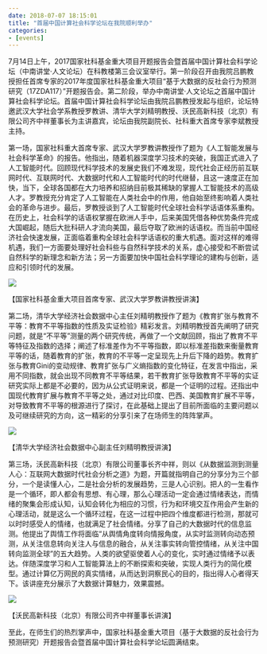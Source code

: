 ```yaml
---
date: 2018-07-07 18:15:01
title: "首届中国计算社会科学论坛在我院顺利举办"
categories:
- [events]
---
```


7月14日上午，2017国家社科基金重大项目开题报告会暨首届中国计算社会科学论坛（中南讲堂·人文论坛）在科教楼第三会议室举行。第一阶段召开由我院吕鹏教授担任首席专家的2017年度国家社科基金重大项目“基于大数据的反社会行为预测研究（17ZDA117）”开题报告会。第二阶段，举办中南讲堂·人文论坛之首届中国计算社会科学论坛。首届中国计算社会科学论坛由我院吕鹏教授发起与组织，论坛特邀武汉大学社会学系教授罗教讲、清华大学刘精明教授、沃民高新科技（北京）有限公司齐中祥董事长为主讲嘉宾，论坛由我院副院长、社科重大首席专家李斌教授主持。

第一场，国家社科重大首席专家、武汉大学罗教讲教授作了题为《人工智能发展与社会科学革命》的报告。他指出，随着机器深度学习技术的突破，我国正式进入了人工智能时代。回顾现代科学技术的发展史我们不难发现，现代社会正经历前互联网时代、互联网时代、大数据时代和人工智能时代的时代继替，且这一速度正在加快，当下，全球各国都在大力培养和招纳目前极其稀缺的掌握人工智能技术的高级人才。罗教授充分肯定了人工智能在人类社会中的作用，他自始至终影响着人类社会的革命与进步。最后，罗教授谈到了人工智能时代全球社会科学话语体系重构。在历史上，社会科学的话语权掌握在欧洲人手中，后来美国凭借各种优势条件完成大国崛起，随后大批科研人才流向美国，最后夺取了欧洲的话语权。而当前中国经济社会快速发展，正面临着重构全球社会科学话语权的重大机遇。面对这样的难得机遇，我们一方面要处理好社会科些与自然科学技术的关系，虚心接受和不断尝试自然科学的新理念和新方法；另一方面要加快中国社会科学理论的建构与创新，适应和引领时代的发展。
<p class="p_center">
<img src="https://csuspa.csu.edu.cn/__local/A/7F/4C/75B8E4C66395E98CC95C37C524D_29BA45AF_91B4.jpg?e=.jpg">
</p>

<p class="_image_caption">【国家社科基金重大项目首席专家、武汉大学罗教讲教授讲演】</p>

第二场，清华大学经济社会数据中心主任刘精明教授作了题为《教育扩张与教育不平等：教育不平等指数的性质及实证检验》精彩发言。刘精明教授首先阐明了研究问题，就是“不平等”测量的两个研究传统，再做了一个文献回顾，指出了教育不平等特征及指数的选择；阐述了标准差作为不平等指数，即以标准差指数来衡量教育平等的话，随着教育的扩张，教育的不平等一定呈现先上升后下降的趋势。教育扩张与教育Gini的变动规律、教育扩张与广义熵指数的变化特征，在发言中指出，采用不同指数，就会出现不同教育不平等结果，若干教育扩张导致教育不平等的实证研究实际上都是不必要的，因为从公式证明来说，都是一个证明的过程。还指出中国现代教育扩展与教育不平等之处，通过对比印度、巴西、美国教育扩展不平等，对导致教育不平等的根源进行了探讨，在此基础上提出了目前所面临的主要问题以及可继续研究的方向，这一精彩的分享引来了在场师生的阵阵掌声。

<p class="p_center">
<img src="https://csuspa.csu.edu.cn/__local/3/54/4C/DB478BDF93CA45086FD8A9BA61A_89B4B6F7_916B.jpg?e=.jpg">
</p>

<p class="_image_caption">【清华大学经济社会数据中心副主任刘精明教授讲演】</p>

第三场，沃民高新科技（北京）有限公司董事长齐中祥，则以《从数据监测到测量人心：互联网大数据时代社会分析之道》为题，开篇就指明自己的分享分为三个部分，一个是读懂人心，二是社会分析的发展趋势，三是人心识别。把人的一生看作是一个循环，即人都会有思想、有心理，那么心理活动一定会通过情绪表达，而情绪的聚集会形成认知，认知会转化为相应的习惯，行为和环境交互作用会产生新的心理活动，就是这么一个循环过程，在这一过程中把四个维度都进行检测，那就可以时时感受人的情绪，也就满足了社会情绪。分享了自己的大数据时代的信息监测。他提出了舆情工作将面临“从舆情角度转向情报角度，从实时监测转向动态预测，从关注信息转向关注人与信息的融合，从关注事实转向管控情绪，从关注中国转向监测全球”的五大趋势。人类的欲望驱使着人心的变化，实时通过情绪予以表达。伴随深度学习和人工智能算法上的不断探索和突破，实现人类行为的简化模型。通过计算亿万网民的真实情绪，从而达到洞察民心的目的，指出得人心者得天下。该讲座充分展示了大数据计算魅力，效果震撼。

<p class="p_center">
<img src="https://csuspa.csu.edu.cn/__local/1/AC/99/E17082BD79156D8710E5B18B57D_2217AC47_9D6B.jpg?e=.jpg">
</p>

<p class="_image_caption">【沃民高新科技（北京）有限公司齐中祥董事长讲演】</p>

至此，在师生们的热烈掌声中，国家社科基金重大项目（基于大数据的反社会行为预测研究）开题报告会暨首届中国计算社会科学论坛圆满结束。
